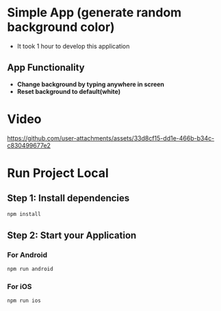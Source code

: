 # Simple App (generate random background color)

- It took 1 hour to develop this application

## App Functionality

- **Change background by typing anywhere in screen**
- **Reset background to default(white)**

# Video

https://github.com/user-attachments/assets/33d8cf15-dd1e-466b-b34c-c830499677e2


# Run Project Local

## Step 1: Install dependencies

```bash
npm install
```

## Step 2: Start your Application

### For Android

```bash
npm run android
```

### For iOS

```bash
npm run ios
```
